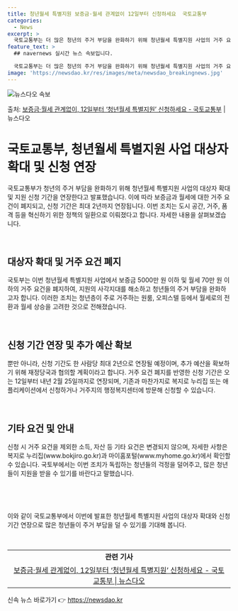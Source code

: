 ```yaml
---
title: 청년월세 특별지원 보증금·월세 관계없이 12일부터 신청하세요  국토교통부
categories:
  - News
excerpt: >
  국토교통부는 더 많은 청년의 주거 부담을 완화하기 위해 청년월세 특별지원 사업의 거주 요건을 폐지하고 이를 …
feature_text: >
  ## navernews 실시간 뉴스 속보입니다.

  국토교통부는 더 많은 청년의 주거 부담을 완화하기 위해 청년월세 특별지원 사업의 거주 요건을 폐지하고 이를 …
image: 'https://newsdao.kr/res/images/meta/newsdao_breakingnews.jpg'
---
```


![뉴스다오 속보](https://newsdao.kr/res/images/meta/newsdao_breakingnews.jpg)

<p>출처: <a href="https://newsdao.kr/3566" rel="dofollow">보증금·월세 관계없이, 12일부터 ‘청년월세 특별지원’ 신청하세요 - 국토교통부</a> | 뉴스다오</p>

<h1>국토교통부, 청년월세 특별지원 사업 대상자 확대 및 신청 연장</h1>

국토교통부가 청년의 주거 부담을 완화하기 위해 청년월세 특별지원 사업의 대상자 확대 및 지원 신청 기간을 연장한다고 발표했습니다. 이에 따라 보증금과 월세에 대한 거주 요건이 폐지되고, 신청 기간은 최대 2년까지 연장됩니다. 이번 조치는 도시 공간, 거주, 품격 등을 혁신하기 위한 정책의 일환으로 이뤄졌다고 합니다. 자세한 내용을 살펴보겠습니다.

<p data-ke-size="size16">&nbsp;</p>

<h2>대상자 확대 및 거주 요건 폐지</h2>
국토부는 이번 청년월세 특별지원 사업에서 보증금 5000만 원 이하 및 월세 70만 원 이하의 거주 요건을 폐지하여, 지원의 사각지대를 해소하고 청년들의 주거 부담을 완화하고자 합니다. 이러한 조치는 청년층이 주로 거주하는 원룸, 오피스텔 등에서 월세로의 전환과 월세 상승을 고려한 것으로 전해졌습니다.

<p data-ke-size="size16">&nbsp;</p>

<h2>신청 기간 연장 및 추가 예산 확보</h2>
뿐만 아니라, 신청 기간도 한 사람당 최대 2년으로 연장될 예정이며, 추가 예산을 확보하기 위해 재정당국과 협의할 계획이라고 합니다. 거주 요건 폐지를 반영한 신청 기간은 오는 12일부터 내년 2월 25일까지로 연장되며, 기존과 마찬가지로 복지로 누리집 또는 애플리케이션에서 신청하거나 거주지의 행정복지센터에 방문해 신청할 수 있습니다.

<p data-ke-size="size16">&nbsp;</p>

<h2>기타 요건 및 안내</h2>
신청 시 거주 요건을 제외한 소득, 자산 등 기타 요건은 변경되지 않으며, 자세한 사항은 복지로 누리집(www.bokjiro.go.kr)과 마이홈포털(www.myhome.go.kr)에서 확인할 수 있습니다. 국토부에서는 이번 조치가 독립하는 청년들의 걱정을 덜어주고, 많은 청년들이 지원을 받을 수 있기를 바란다고 말했습니다.

<p data-ke-size="size16">&nbsp;</p>
<p data-ke-size="size16">&nbsp;</p>

이와 같이 국토교통부에서 이번에 발표한 청년월세 특별지원 사업의 대상자 확대와 신청 기간 연장으로 많은 청년들이 주거 부담을 덜 수 있기를 기대해 봅니다.

<p data-ke-size="size16">&nbsp;</p>

<table>
	<tbody>
		<tr>
			<td style="text-align: center; height: 17px;"><b>관련 기사</b></td>
		</tr>
		<tr>
			<td style="text-align: center; height: 17px;"><a href="https://newsdao.kr/3566" target="_blank" rel="noopener">보증금·월세 관계없이, 12일부터 ‘청년월세 특별지원’ 신청하세요 - 국토교통부 | 뉴스다오</a></td>
		</tr>
	</tbody>
</table> 

신속 뉴스 바로가기 👉 <a href="https://newsdao.kr" rel="dofollow">https://newsdao.kr</a>


